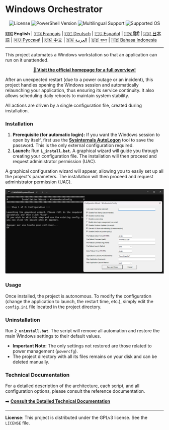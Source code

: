 # Windows Orchestrator

<p align="center">
  <img src="https://img.shields.io/badge/License-GPLv3-blue.svg" alt="License">
  <img src="https://img.shields.io/badge/PowerShell-5.1%2B-blue" alt="PowerShell Version">
  <img src="https://img.shields.io/badge/Support-11_Languages-orange.svg" alt="Multilingual Support">
  <img src="https://img.shields.io/badge/OS-Windows_10_|_11-informational" alt="Supported OS">
</p>

**🇺🇸 English** | [🇫🇷 Français](README-fr-FR.md) | [🇩🇪 Deutsch](README-de-DE.md) | [🇪🇸 Español](README-es-ES.md) | [🇮🇳 हिंदी](README-hi-IN.md) | [🇯🇵 日本語](README-ja-JP.md) | [🇷🇺 Русский](README-ru-RU.md) | [🇨🇳 中文](README-zh-CN.md) | [🇸🇦 العربية](README-ar-SA.md) | [🇧🇩 বাংলা](README-bn-BD.md) | [🇮🇩 Bahasa Indonesia](README-id-ID.md)

---

This project automates a Windows workstation so that an application can run on it unattended.

<p align="center">
  <a href="https://wo.davalan.fr/"><strong>🔗 Visit the official homepage for a full overview!</strong></a>
</p>

After an unexpected restart (due to a power outage or an incident), this project handles opening the Windows session and automatically relaunching your application, thus ensuring its service continuity. It also allows scheduling daily reboots to maintain system stability.

All actions are driven by a single configuration file, created during installation.

### **Installation**

1.  **Prerequisite (for automatic login):** If you want the Windows session to open by itself, first use the **[Sysinternals AutoLogon](https://learn.microsoft.com/en-us/sysinternals/downloads/autologon)** tool to save the password. This is the only external configuration required.
2.  **Launch:** Run **`1_install.bat`**. A graphical wizard will guide you through creating your configuration file. The installation will then proceed and request administrator permission (UAC).

A graphical configuration wizard will appear, allowing you to easily set up all the project's parameters. The installation will then proceed and request administrator permission (UAC).

<p align="center">
  <img src="assets/screenshot-wizard.png" alt="WindowsOrchestrator Configuration Wizard" width="700">
</p>

### **Usage**

Once installed, the project is autonomous. To modify the configuration (change the application to launch, the restart time, etc.), simply edit the `config.ini` file located in the project directory.

### **Uninstallation**

Run **`2_uninstall.bat`**. The script will remove all automation and restore the main Windows settings to their default values.

*   **Important Note:** The only settings not restored are those related to power management (`powercfg`).
*   The project directory with all its files remains on your disk and can be deleted manually.

### **Technical Documentation**

For a detailed description of the architecture, each script, and all configuration options, please consult the reference documentation.

➡️ **[Consult the Detailed Technical Documentation](./docs/en-US/DEVELOPER_GUIDE.md)**

---
**License**: This project is distributed under the GPLv3 license. See the `LICENSE` file.
